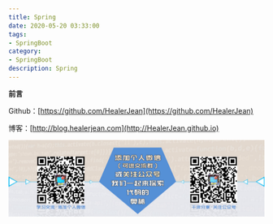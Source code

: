 ```yaml
---
title: Spring
date: 2020-05-20 03:33:00
tags: 
- SpringBoot
category: 
- SpringBoot
description: Spring
---
```


**前言**     

 Github：[https://github.com/HealerJean](https://github.com/HealerJean)         

 博客：[http://blog.healerjean.com](http://HealerJean.github.io)          















































![ContactAuthor](https://raw.githubusercontent.com/HealerJean/HealerJean.github.io/master/assets/img/artical_bottom.jpg)





<link rel="stylesheet" href="https://unpkg.com/gitalk/dist/gitalk.css">

<script src="https://unpkg.com/gitalk@latest/dist/gitalk.min.js"></script> 
<div id="gitalk-container"></div>    
 <script type="text/javascript">
    var gitalk = new Gitalk({
		clientID: `1d164cd85549874d0e3a`,
		clientSecret: `527c3d223d1e6608953e835b547061037d140355`,
		repo: `HealerJean.github.io`,
		owner: 'HealerJean',
		admin: ['HealerJean'],
		id: 'AAAAAAAAAAAAAAA',
    });
    gitalk.render('gitalk-container');
</script> 
